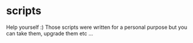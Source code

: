 # scripts
Help yourself :)
Those scripts were written for a personal purpose but you can take them, upgrade them etc ...


